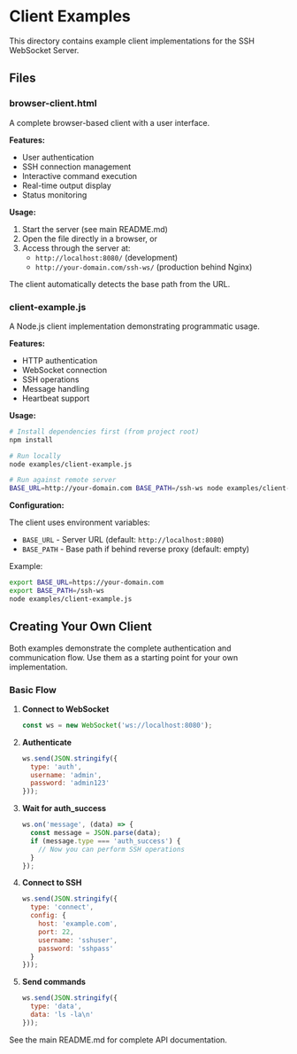 # Client Examples

This directory contains example client implementations for the SSH WebSocket Server.

## Files

### browser-client.html
A complete browser-based client with a user interface.

**Features:**
- User authentication
- SSH connection management
- Interactive command execution
- Real-time output display
- Status monitoring

**Usage:**
1. Start the server (see main README.md)
2. Open the file directly in a browser, or
3. Access through the server at:
   - `http://localhost:8080/` (development)
   - `http://your-domain.com/ssh-ws/` (production behind Nginx)

The client automatically detects the base path from the URL.

### client-example.js
A Node.js client implementation demonstrating programmatic usage.

**Features:**
- HTTP authentication
- WebSocket connection
- SSH operations
- Message handling
- Heartbeat support

**Usage:**

```bash
# Install dependencies first (from project root)
npm install

# Run locally
node examples/client-example.js

# Run against remote server
BASE_URL=http://your-domain.com BASE_PATH=/ssh-ws node examples/client-example.js
```

**Configuration:**

The client uses environment variables:
- `BASE_URL` - Server URL (default: `http://localhost:8080`)
- `BASE_PATH` - Base path if behind reverse proxy (default: empty)

Example:
```bash
export BASE_URL=https://your-domain.com
export BASE_PATH=/ssh-ws
node examples/client-example.js
```

## Creating Your Own Client

Both examples demonstrate the complete authentication and communication flow. Use them as a starting point for your own implementation.

### Basic Flow

1. **Connect to WebSocket**
   ```javascript
   const ws = new WebSocket('ws://localhost:8080');
   ```

2. **Authenticate**
   ```javascript
   ws.send(JSON.stringify({
     type: 'auth',
     username: 'admin',
     password: 'admin123'
   }));
   ```

3. **Wait for auth_success**
   ```javascript
   ws.on('message', (data) => {
     const message = JSON.parse(data);
     if (message.type === 'auth_success') {
       // Now you can perform SSH operations
     }
   });
   ```

4. **Connect to SSH**
   ```javascript
   ws.send(JSON.stringify({
     type: 'connect',
     config: {
       host: 'example.com',
       port: 22,
       username: 'sshuser',
       password: 'sshpass'
     }
   }));
   ```

5. **Send commands**
   ```javascript
   ws.send(JSON.stringify({
     type: 'data',
     data: 'ls -la\n'
   }));
   ```

See the main README.md for complete API documentation.


